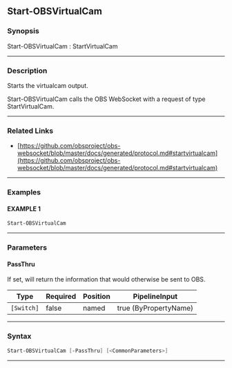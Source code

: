 Start-OBSVirtualCam
-------------------
### Synopsis
Start-OBSVirtualCam : StartVirtualCam

---
### Description

Starts the virtualcam output.


Start-OBSVirtualCam calls the OBS WebSocket with a request of type StartVirtualCam.

---
### Related Links
* [https://github.com/obsproject/obs-websocket/blob/master/docs/generated/protocol.md#startvirtualcam](https://github.com/obsproject/obs-websocket/blob/master/docs/generated/protocol.md#startvirtualcam)



---
### Examples
#### EXAMPLE 1
```PowerShell
Start-OBSVirtualCam
```

---
### Parameters
#### **PassThru**

If set, will return the information that would otherwise be sent to OBS.






|Type      |Required|Position|PipelineInput        |
|----------|--------|--------|---------------------|
|`[Switch]`|false   |named   |true (ByPropertyName)|



---
### Syntax
```PowerShell
Start-OBSVirtualCam [-PassThru] [<CommonParameters>]
```
---
